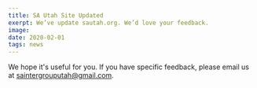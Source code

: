 ```yaml
---
title: SA Utah Site Updated
exerpt: We’ve update sautah.org. We’d love your feedback.
image: 
date: 2020-02-01
tags: news
---
```


We hope it's useful for you. If you have specific feedback, please email us at saintergrouputah@gmail.com.